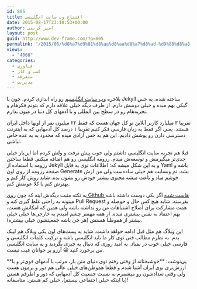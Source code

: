 ```yaml
---
id: 805
title: افتتاح وب سایت انگلیسی
date: 2015-08-17T23:10:53+00:00
author: امیر کریمی
layout: post
guid: http://www.dev-frame.com/?p=805
permalink: '/2015/08/%d8%a7%d9%81%d8%aa%d8%aa%d8%a7%d8%ad-%d9%88%d8%a8-%d8%b3%d8%a7%db%8c%d8%aa-%d8%a7%d9%86%da%af%d9%84%db%8c%d8%b3%db%8c/'
views:
  - "4068"
categories:
  - فناوری
  - کسب و کار
  - متفرقه
  - مدیریت
---
```

بلاخره <a href="http://amirkarimi.github.io" target="_blank">وب سایت انگلیسیم</a> رو راه اندازی کردم. چون با Jekyll ساخته شده، یه حس گیکی بهم میده و خیلی دوسش دارم. از طرف دیگه خیلی علاقه دارم که بتونم فکرهام و تجربه‌هام رو در سطح بین المللی و با آدمهای کل دنیا در میون بذارم.

تقریبا ۳ میلیارد کاربر آنلاین تو کل جهان هست که فقط ۲۲ میلیون نفر از اونها داخل ایران هستند. یعنی اگر فقط به زبان فارسی فکر کنیم تقریبا ۱ درصد کل آدمهایی که به اینترنت دسترسی دارن رو پوشش دادیم. این هم یه حس آزادی میده که محدود به یه عده خاص نباشی.

قبلا هم تجربه سایت انگلیسی داشتم ولی خوب پیش نرفت و ولش کردم اما این‌بار خیلی جدی‌تر میگیرمش و توسعه‌ش میدم. رزومه انگلیسی رو هم اضافه میکنم. قطعا ساختن رزومه با استفاده از Jekyll و به این شکل میشه که؛ اطلاعات توی یه فایل Yaml باشه و صفحه رزومه از روی اون Generate بشه. تم وبسایت هم خیلی ساده‌ست ولی من ازش خوشم میاد و باعث میشه محتوی بیشتر خودش رو نشون بده. شاید روش کار کنم و بهترش کنم یا کلا عوضش کنم.

یه نکته مثبت دیگه‌ش اینه که چون <a href="https://github.com/AmirKarimi/amirkarimi.github.io" target="_blank">روی Github هاست شده</a> اگر یکی دوست داشته باشه میتونه به راحتی غلط گیری کنه و Pull Request بفرسته. شاید هیچ کس حال و حوصله و همت مشارکت برای اصلاح اشتباهات من رو نداشته باشه ولی همین که امکانش هست، بهم اعتماد به نفس بیشتری میده. از همه مهمتر چشم امیدم به خارجی‌ها خیلی خیلی بیشتر از هموطنا هستش (هر چی باشه جمعیتشون خیلی بیشتره).

این وبلاگ هم مثل قبل ادامه خواهد داشت. شاید به پست‌های اون یکی وبلاگ هم لینک بدم. به نظرم مطالب فنی توی کار ما باید انگلیسی باشه و ترکیب کلمات انگلیسی و فارسی خیلی خوب در نمیاد. به امید روزی که دنبال یه چیزی بگردید و به سایت انگلیسی من برخورد کنید 😀 آرزو بر جوانان عیب نیست.

**پی‌نوشت: **خوشبختانه از وقتی رفتم توی دنیای متن باز، مرتب با آدمهای قوی‌تر و با ارزش‌تری توی ایران آشنا شدم و قطعا هموطن‌های خیلی عالی هم دور و برمون هست ولی وقتی تعدادشون رو میشمرم به نسبت جمعیت کل آدمهایی که دور و اطرفم هستن (با اینکه خیلی اجتماعی نیستم)، خیلی کم هستن. متاسفانه!

&nbsp;